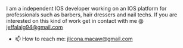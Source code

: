 I am a independent IOS developer working on an IOS platform for professionals such as barbers, hair dressers and nail techs. 
If you are interested on this kind of work get in contact with me @ jeffalalg94@gmail.com

- 📫 How to reach me: jlicona.macaw@gmail.com





<!---
jeffala/jeffala is a ✨ special ✨ repository because its `README.md` (this file) appears on your GitHub profile.
You can click the Preview link to take a look at your changes.
--->
